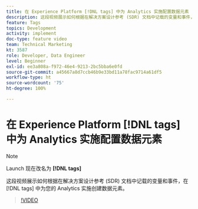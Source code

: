 ```yaml
---
title: 在 Experience Platform [!DNL tags] 中为 Analytics 实施配置数据元素
description: 这段视频展示如何根据在解决方案设计参考 (SDR) 文档中记载的变量和事件，在 [!DNL tags] 中为您的 Analytics 实施创建数据元素。
feature: Tags
topics: Development
activity: implement
doc-type: feature video
team: Technical Marketing
kt: 3587
role: Developer, Data Engineer
level: Beginner
exl-id: ee3a808a-f972-46e4-9213-2bc5bba6e0fd
source-git-commit: a45667a8d7ccb46b9e33bd11a78fac9714a61df5
workflow-type: ht
source-wordcount: '75'
ht-degree: 100%

---
```


# 在 Experience Platform [!DNL tags] 中为 Analytics 实施配置数据元素

>[!NOTE]
>
> Launch 现在改名为 **[!DNL tags]**

这段视频展示如何根据在解决方案设计参考 (SDR) 文档中记载的变量和事件，在 [!DNL tags] 中为您的 Analytics 实施创建数据元素。

>[!VIDEO](https://video.tv.adobe.com/v/28760/?quality=12&learn=on)
